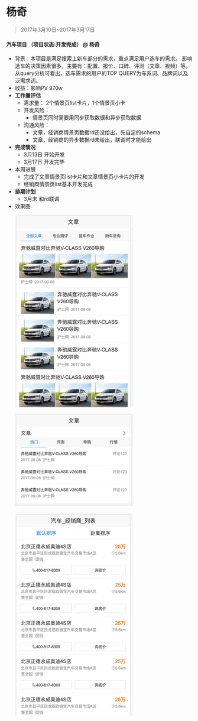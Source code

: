 # 杨奇

> 2017年3月10日~2017年3月17日

#### 汽车项目 （项目状态:开发完成） @ 杨奇 
- 背景：本项目是满足搜索上新车部分的需求，重点满足用户选车的需求。 影响选车的决策因素很多，主要有：配置、报价、口碑、评测（文章、视频）等。从query分析可看出，选车需求的用户的TOP QUERY为车系词、品牌词以及泛需求词。
- 收益：影响PV 970w 
- **工作量评估** 
  - 需求量：
  2个情景页list卡片，1个情景页小卡
  - 开发风险：
     - 情景页同时需要用同步获取数据和异步获取数据
  - 沟通风险：
     - 文章，经销商情景页数据rd还没给出，先自定的schema
     - 文章，经销商的异步数据rd未给出，联调时才能给出
- **完成情况** 
	 - 3月13日 开始开发
   - 3月17日 开发完毕
- 本周进展 
	 - 完成了文章情景页list卡片和文章情景页小卡片的开发
   - 经销商情景页list基本开发完成
- **排期计划**
	 - 3月末  和rd联调
- 效果图
    <p><img src="../2017-03-17/img/yangqi/essay-list.png" width="320"></p>
    <p><img src="../2017-03-17/img/yangqi/essay.png" width="320"></p>
    <p><img src="../2017-03-17/img/yangqi/agency.png" width="320"></p>
	


